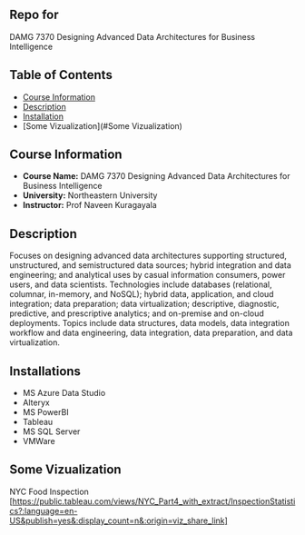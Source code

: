 ## Repo for 
DAMG 7370 Designing Advanced Data Architectures for Business Intelligence

## Table of Contents

- [Course Information](#course-information)
- [Description](#description)
- [Installation](#installations)
- [Some Vizualization](#Some Vizualization)

## Course Information

- **Course Name:** DAMG 7370 Designing Advanced Data Architectures for Business Intelligence
- **University:** Northeastern University
- **Instructor:** Prof Naveen Kuragayala

## Description

Focuses on designing advanced data architectures supporting structured, unstructured, and semistructured data sources; hybrid integration and data engineering; and analytical uses by casual information consumers, power users, and data scientists. Technologies include databases (relational, columnar, in-memory, and NoSQL); hybrid data, application, and cloud integration; data preparation; data virtualization; descriptive, diagnostic, predictive, and prescriptive analytics; and on-premise and on-cloud deployments. Topics include data structures, data models, data integration workflow and data engineering, data integration, data preparation, and data virtualization.

## Installations

- MS Azure Data Studio
- Alteryx
- MS PowerBI
- Tableau
- MS SQL Server
- VMWare

## Some Vizualization
NYC Food Inspection [https://public.tableau.com/views/NYC_Part4_with_extract/InspectionStatistics?:language=en-US&publish=yes&:display_count=n&:origin=viz_share_link]



